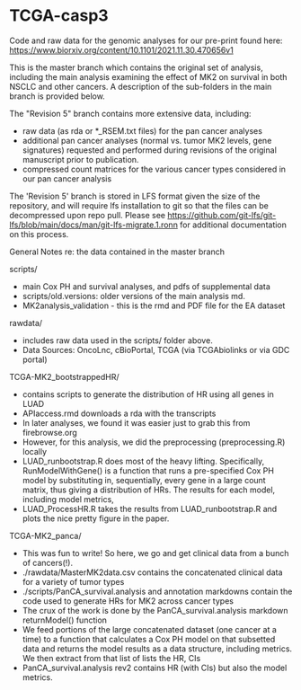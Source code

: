 # TCGA-casp3

Code and raw data for the genomic analyses for our pre-print found here: https://www.biorxiv.org/content/10.1101/2021.11.30.470656v1

This is the master branch which contains the original set of analysis, including the main analysis examining the effect of MK2 on survival in both NSCLC and other cancers. A description of the sub-folders in the main branch is provided below.

The "Revision 5" branch contains more extensive data, including: 
- raw data (as rda or *_RSEM.txt files) for the pan cancer analyses
- additional pan cancer analyses (normal vs. tumor MK2 levels, gene signatures) requested and performed during revisions of the original manuscript prior to publication. 
- compressed count matrices for the various cancer types considered in our pan cancer analysis 

The 'Revision 5' branch is stored in LFS format given the size of the repository, and will require lfs installation to git so that the files can be decompressed upon repo pull. Please see https://github.com/git-lfs/git-lfs/blob/main/docs/man/git-lfs-migrate.1.ronn for additional documentation on this process. 

General Notes re: the data contained in the master branch

scripts/
- main Cox PH and survival analyses, and pdfs of supplemental data
- scripts/old.versions: older versions of the main analysis md.
- MK2analysis_validation - this is the rmd and PDF file for the EA dataset

rawdata/
- includes raw data used in the scripts/ folder above. 
- Data Sources: OncoLnc, cBioPortal, TCGA (via TCGAbiolinks or via GDC portal)

TCGA-MK2_bootstrappedHR/
- contains scripts to generate the distribution of HR using all genes in LUAD
- APIaccess.rmd downloads a rda with the transcripts 
- In later analyses, we found it was easier just to grab this from firebrowse.org
- However, for this analysis, we did the preprocessing (preprocessing.R) locally
- LUAD_runbootstrap.R does most of the heavy lifting. Specifically, RunModelWithGene() is a function that runs a pre-specified Cox PH model by substituting in, sequentially, every gene in a large count matrix, thus giving a distribution of HRs. The results for each model, including model metrics, 
- LUAD_ProcessHR.R takes the results from LUAD_runbootstrap.R and plots the nice pretty figure in the paper. 

TCGA-MK2_panca/
- This was fun to write! So here, we go and get clinical data from a bunch of cancers(!).
- ./rawdata/MasterMK2data.csv contains the concatenated clinical data for a variety of tumor types
- ./scripts/PanCA_survival.analysis and annotation markdowns contain the code used to generate HRs for MK2 across cancer types
- The crux of the work is done by the PanCA_survival.analysis markdown returnModel() function
- We feed portions of the large concatenated dataset (one cancer at a time) to a function that calculates a Cox PH model on that subsetted data and returns the model results as a data structure, including metrics. We then extract from that list of lists the HR, CIs
- PanCA_survival.analysis rev2 contains HR (with CIs) but also the model metrics. 
